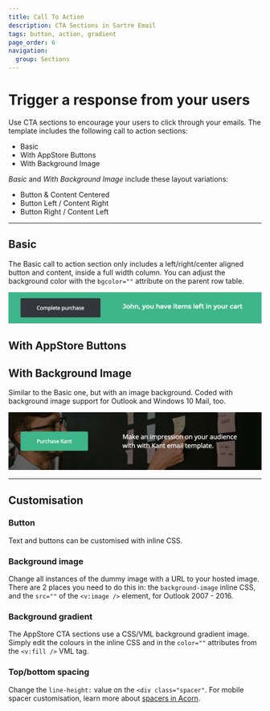 ```yaml
---
title: Call To Action
description: CTA Sections in Sartre Email
tags: button, action, gradient
page_order: 6
navigation:
  group: Sections
---
```


# Trigger a response from your users

Use CTA sections to encourage your users to click through your emails. The template includes the following call to action sections:

- Basic
- With AppStore Buttons
- With Background Image

*Basic* and *With Background Image* include these layout variations:

- Button & Content Centered
- Button Left / Content Right
- Button Right / Content Left

---

## Basic

The Basic call to action section only includes a left/right/center aligned button and content, inside a full width column. You can adjust the background color with the `bgcolor=""` attribute on the parent row table.

![CTA Basic](/img/email/sartre/sections/cta-basic.jpg)

## With AppStore Buttons

## With Background Image

Similar to the Basic one, but with an image background. Coded with background image support for Outlook and Windows 10 Mail, too.

![](/img/email/sartre/sections/cta-background.jpg)

---

## Customisation

### Button

Text and buttons can be customised with inline CSS.

### Background image

Change all instances of the dummy image with a URL to your hosted image. There are 2 places you need to do this in: the `background-image` inline CSS, and the `src=""` of the `<v:image />` element, for Outlook 2007 - 2016.

### Background gradient

The AppStore CTA sections use a CSS/VML background gradient image. Simply edit the colours in the inline CSS and in the `color=""` attributes from the `<v:fill />` VML tag.

### Top/bottom spacing

Change the `line-height:` value on the `<div class="spacer"`. For mobile spacer customisation, learn more about [spacers in Acorn](https://thememountain.github.io/documentation/acorn/utilities/spacing.html).

